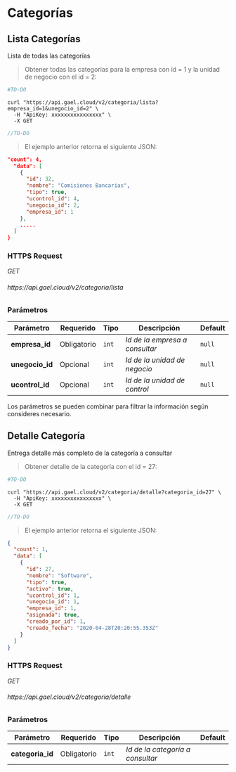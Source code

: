 # Categorías

## Lista Categorías

Lista de todas las categorías

> Obtener todas las categorías para la empresa con id = 1 y la unidad de negocio con el id = 2:

```python
#TO-DO
```

```shell
curl "https://api.gael.cloud/v2/categoria/lista?empresa_id=1&unegocio_id=2" \
  -H "ApiKey: xxxxxxxxxxxxxxxx" \
  -X GET
```

```javascript
//TO-DO
```

> El ejemplo anterior retorna el siguiente JSON:

```json
"count": 4,
  "data": [
    {
      "id": 32,
      "nombre": "Comisiones Bancarias",
      "tipo": true,
      "ucontrol_id": 4,
      "unegocio_id": 2,
      "empresa_id": 1
    },
    .....
  ]
}
```

### HTTPS Request

<aside class="api-endpoint">
    <div class="endpoint-data">
        <i class="label label-get">GET</i>
        <h6>https://api.gael.cloud/v2/categoria/lista</h6>
    </div>
</aside>

### Parámetros

Parámetro | Requerido | Tipo | Descripción | Default
--------- | ------- | ----------- | ----------- | ----------- 
<b>empresa_id</b> | Obligatorio | `int` | *Id de la empresa a consultar* | `null`
<b>unegocio_id</b> | Opcional | `int` | *Id de la unidad de negocio* | `null`
<b>ucontrol_id</b> | Opcional | `int` | *Id de la unidad de control* | `null`

<aside class="notice">
    Los parámetros se pueden combinar para filtrar la información según consideres necesario.
</aside>

## Detalle Categoría

Entrega detalle más completo de la categoría a consultar

> Obtener detalle de la categoría con el id = 27:

```python
#TO-DO
```

```shell
curl "https://api.gael.cloud/v2/categoria/detalle?categoria_id=27" \
  -H "ApiKey: xxxxxxxxxxxxxxxx" \
  -X GET
```

```javascript
//TO-DO
```

> El ejemplo anterior retorna el siguiente JSON:

```json
{
  "count": 1,
  "data": [
    {
      "id": 27,
      "nombre": "Software",
      "tipo": true,
      "activo": true,
      "ucontrol_id": 1,
      "unegocio_id": 1,
      "empresa_id": 1,
      "asignada": true,
      "creado_por_id": 1,
      "creado_fecha": "2020-04-28T20:20:55.353Z"
    }
  ]
}
```

### HTTPS Request

<aside class="api-endpoint">
    <div class="endpoint-data">
        <i class="label label-get">GET</i>
        <h6>https://api.gael.cloud/v2/categoria/detalle</h6>
    </div>
</aside>

### Parámetros

Parámetro | Requerido | Tipo | Descripción | Default
--------- | ------- | ----------- | ----------- | ----------- 
<b>categoria_id</b> | Obligatorio | `int` | *Id de la categoría a consultar* | 